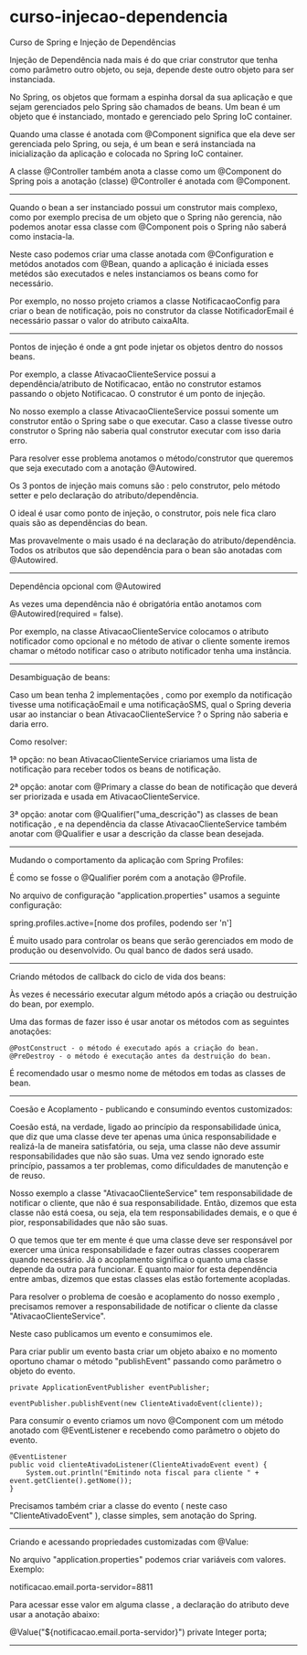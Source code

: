 ﻿# curso-injecao-dependencia
 Curso de Spring e Injeção de Dependências

Injeção de Dependência nada mais é do que criar construtor que tenha como parâmetro outro objeto, ou seja, depende deste outro objeto para ser instanciada.

No Spring, os objetos que formam a espinha dorsal da sua aplicação e que sejam gerenciados pelo Spring são chamados de beans. Um bean é um objeto que é instanciado, montado e gerenciado pelo Spring IoC container.

Quando uma classe é anotada com @Component significa que ela deve ser gerenciada pelo Spring, ou seja, é um bean e será instanciada na inicialização da aplicação e colocada no Spring IoC container.

A classe @Controller também anota a classe como um @Component do Spring pois a anotação (classe) @Controller é anotada com @Component.

-------------

Quando o bean a ser instanciado possui um construtor mais complexo, como por exemplo precisa de um objeto que o Spring não gerencia, não podemos anotar essa classe com @Component pois o Spring não saberá como instacia-la.

Neste caso podemos criar uma classe anotada com @Configuration e metódos anotados com @Bean, quando a aplicação é iniciada esses metédos são executados e neles instanciamos os beans como for necessário.

Por exemplo, no nosso projeto criamos a classe NotificacaoConfig para criar o bean de notificação, pois no construtor da classe NotificadorEmail é necessário passar o valor do atributo caixaAlta.

-------------

Pontos de injeção é onde a gnt pode injetar os objetos dentro do nossos beans.

Por exemplo, a classe AtivacaoClienteService possui a dependência/atributo de Notificacao, então no construtor estamos passando o objeto Notificacao. O construtor é um ponto de injeção.

No nosso exemplo a classe AtivacaoClienteService possui somente um construtor então o Spring sabe o que executar. Caso a classe tivesse outro construtor o Spring não saberia qual construtor executar com isso daria erro.

Para resolver esse problema anotamos o método/construtor que queremos que seja executado com a anotação @Autowired.

Os 3 pontos de injeção mais comuns são : pelo construtor, pelo método setter e pelo declaração do atributo/dependência.

O ideal é usar como ponto de injeção, o construtor, pois nele fica claro quais são as dependências do bean.

Mas provavelmente o mais usado é na declaração do atributo/dependência. Todos os atributos que são dependência para o bean são anotadas com @Autowired.

---------------

Dependência opcional com @Autowired

As vezes uma dependência não é obrigatória então anotamos com @Autowired(required = false).

Por exemplo, na classe AtivacaoClienteService colocamos o atributo notificador como opcional e no método de ativar o cliente somente iremos chamar o método notificar caso o atributo notificador tenha uma instância.

----------------

Desambiguação de beans:

Caso um bean tenha 2 implementações , como por exemplo da notificação tivesse uma notificaçãoEmail e uma notificaçãoSMS, qual o Spring deveria usar ao instanciar o bean AtivacaoClienteService ? o Spring não saberia e daria erro.

Como resolver:

1ª opção: no bean AtivacaoClienteService criariamos uma lista de notificação para receber todos os beans de notificação.

2ª opção: anotar com @Primary a classe do bean de notificação que deverá ser priorizada e usada em AtivacaoClienteService.

3ª opção: anotar com @Qualifier("uma_descrição") as classes de bean notificação , e na dependência da classe AtivacaoClienteService também anotar com @Qualifier e usar a descrição da classe bean desejada.

------------------

Mudando o comportamento da aplicação com Spring Profiles:

É como se fosse o @Qualifier porém com a anotação @Profile.

No arquivo de configuração "application.properties" usamos a seguinte configuração:

spring.profiles.active=[nome dos profiles, podendo ser 'n']

É muito usado para controlar os beans que serão gerenciados em modo de produção ou desenvolvido. Ou qual banco de dados será usado.

-------------------

Criando métodos de callback do ciclo de vida dos beans:

Às vezes é necessário executar algum método após a criação ou destruição do bean, por exemplo.

Uma das formas de fazer isso é usar anotar os métodos com as seguintes anotações:

	@PostConstruct - o método é executado após a criação do bean.
	@PreDestroy - o método é executação antes da destruição do bean.

É recomendado usar o mesmo nome de métodos em todas as classes de bean.

--------------------

Coesão e Acoplamento - publicando e consumindo eventos customizados:

Coesão está, na verdade, ligado ao princípio da responsabilidade única, que diz que uma classe deve ter apenas uma única responsabilidade e realizá-la de maneira satisfatória, ou seja, uma classe não deve assumir responsabilidades que não são suas. Uma vez sendo ignorado este princípio, passamos a ter problemas, como dificuldades de manutenção e de reuso.

Nosso exemplo a classe "AtivacaoClienteService" tem responsabilidade de notificar o cliente, que não é sua responsabilidade. Então, dizemos que esta classe não está coesa, ou seja, ela tem responsabilidades demais, e o que é pior, responsabilidades que não são suas.

O que temos que ter em mente é que uma classe deve ser responsável por exercer uma única responsabilidade e fazer outras classes cooperarem quando necessário. Já o acoplamento significa o quanto uma classe depende da outra para funcionar. E quanto maior for esta dependência entre ambas, dizemos que estas classes elas estão fortemente acopladas.

Para resolver o problema de coesão e acoplamento do nosso exemplo , precisamos remover a responsabilidade de notificar o cliente da classe "AtivacaoClienteService".

Neste caso publicamos um evento e consumimos ele.

Para criar publir um evento basta criar um objeto abaixo e no momento oportuno chamar o método "publishEvent" passando como parâmetro o objeto do evento.

	private ApplicationEventPublisher eventPublisher;

	eventPublisher.publishEvent(new ClienteAtivadoEvent(cliente));

Para consumir o evento criamos um novo @Component com um método anotado com @EventListener e recebendo como parâmetro o objeto do evento.

	@EventListener
	public void clienteAtivadoListener(ClienteAtivadoEvent event) {
		System.out.println("Emitindo nota fiscal para cliente " + event.getCliente().getNome());
	}

Precisamos também criar a classe do evento ( neste caso "ClienteAtivadoEvent" ), classe simples, sem anotação do Spring.

-----------------

Criando e acessando propriedades customizadas com @Value:

No arquivo "application.properties" podemos criar variáveis com valores. Exemplo:

notificacao.email.porta-servidor=8811

Para acessar esse valor em alguma classe , a declaração do atributo deve usar a anotação abaixo:

@Value("${notificacao.email.porta-servidor}")
private Integer porta;

-----------------